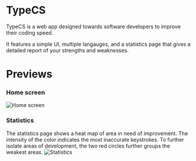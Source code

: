 # TypeCS

TypeCS is a web app designed towards software developers to improve their coding speed. 

It features a simple UI, multiple langauges, and a statistics page that gives a detailed
report of your strengths and weaknesses.

# Previews

### Home screen 
![Home screen](https://i.imgur.com/l8zayrf.png)
### Statistics 

The statistics page shows a heat map of area in need of improvement.
The intensity of the color indicates the most inaccurate keystrokes.
To further isolate areas of development, the two red circles further groups 
the weakest areas.
![Statistics]((https://i.imgur.com/77DLn2G.png)https://i.imgur.com/77DLn2G.png)
